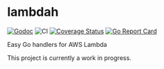 # lambdah

[![Godoc](https://godoc.org/github.com/webbgeorge/lambdah?status.svg)](https://pkg.go.dev/github.com/webbgeorge/lambdah)
![CI](https://github.com/webbgeorge/lambdah/workflows/CI/badge.svg)
[![Coverage Status](https://coveralls.io/repos/github/webbgeorge/lambdah/badge.svg?branch=master)](https://coveralls.io/github/webbgeorge/lambdah?branch=master)
[![Go Report Card](https://goreportcard.com/badge/github.com/webbgeorge/lambdah)](https://goreportcard.com/report/github.com/webbgeorge/lambdah)

Easy Go handlers for AWS Lambda

This project is currently a work in progress.
